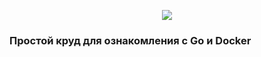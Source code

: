 
<p align="center">
	<a href="https://skillicons.dev">
		<img src="https://skillicons.dev/icons?i=ts,go,postgres,docker,vite,tailwind" />
	</a>
</p>

### Простой круд для ознакомления с Go и Docker